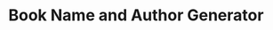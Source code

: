 # Book Name and Author Generator
<br>
<h1 id="name"></h1>
<br>
<h1 id="author"></h1>
<script src="../scripts/book.js"></script>